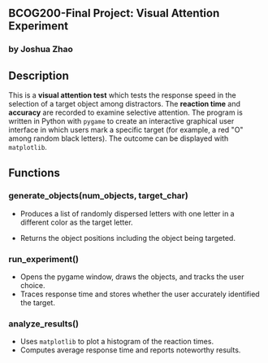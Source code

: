 ## BCOG200-Final Project: Visual Attention Experiment

### by Joshua Zhao

## Description

This is a **visual attention test** which tests the response speed in the selection of a target object among distractors. The **reaction time** and **accuracy** are recorded to examine selective attention. The program is written in Python with `pygame` to create an interactive graphical user interface in which users mark a specific target (for example, a red "O" among random black letters). The outcome can be displayed with `matplotlib`.

## Functions

### **generate_objects(num_objects, target_char)**

* Produces a list of randomly dispersed letters with one letter in a different color as the target letter.

- Returns the object positions including the object being targeted.

### run_experiment()

- Opens the pygame window, draws the objects, and tracks the user choice.
- Traces response time and stores whether the user accurately identified the target.

### analyze_results()

- Uses `matplotlib` to plot a histogram of the reaction times.
- Computes average response time and reports noteworthy results.
